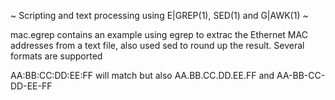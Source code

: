 ~ Scripting and text processing using E|GREP(1), SED(1) and G|AWK(1) ~


mac.egrep contains an example using egrep to extrac the Ethernet MAC addresses
from a text file, also used sed to round up the result. Several formats are 
supported

AA:BB:CC:DD:EE:FF will match but also AA.BB.CC.DD.EE.FF and AA-BB-CC-DD-EE-FF
